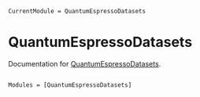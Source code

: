 ```@meta
CurrentModule = QuantumEspressoDatasets
```

# QuantumEspressoDatasets

Documentation for [QuantumEspressoDatasets](https://github.com/Koulb/QuantumEspressoDatasets.jl).

```@index
```

```@autodocs
Modules = [QuantumEspressoDatasets]
```

